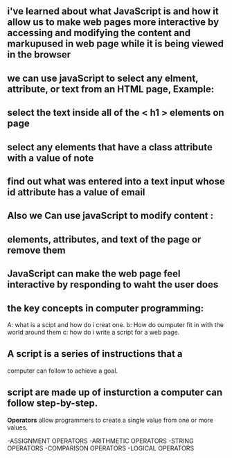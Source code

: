 ## i've learned about what JavaScript is and how it allow us to make web pages more interactive by accessing and modifying the content and markupused in web page while it is being viewed in the browser

## we can use javaScript to select any elment, attribute, or text from an HTML page, Example:
## select the text inside all of the < h1 > elements on page

## select any elements that have a class attribute with a value of note

## find out what was entered into a text input whose id attribute has a value of email

## Also we Can use javaScript to modify content :

## elements, attributes, and text of the page or remove them 

## JavaScript can make the web page feel interactive by responding to waht the user does

## the key concepts in computer programming:

A: what is a scipt and how do i creat one.
b: How do oumputer fit in with the world around them
c: how do i write a script for a web page.


## A script is a series of instructions that a 
computer can follow to achieve a goal. 

## script are made up of insturction a computer can follow step-by-step.

**Operators** allow programmers to create a single value from one or more values.  

-ASSIGNMENT OPERATORS 
-ARITHMETIC OPERATORS
-STRING OPERATORS
-COMPARISON OPERATORS
-LOGICAL OPERATORS

